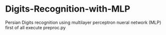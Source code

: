 # Digits-Recognition-with-MLP
Persian Digits recognition  using multilayer perceptron nueral network  (MLP)
 first of all execute preproc.py
